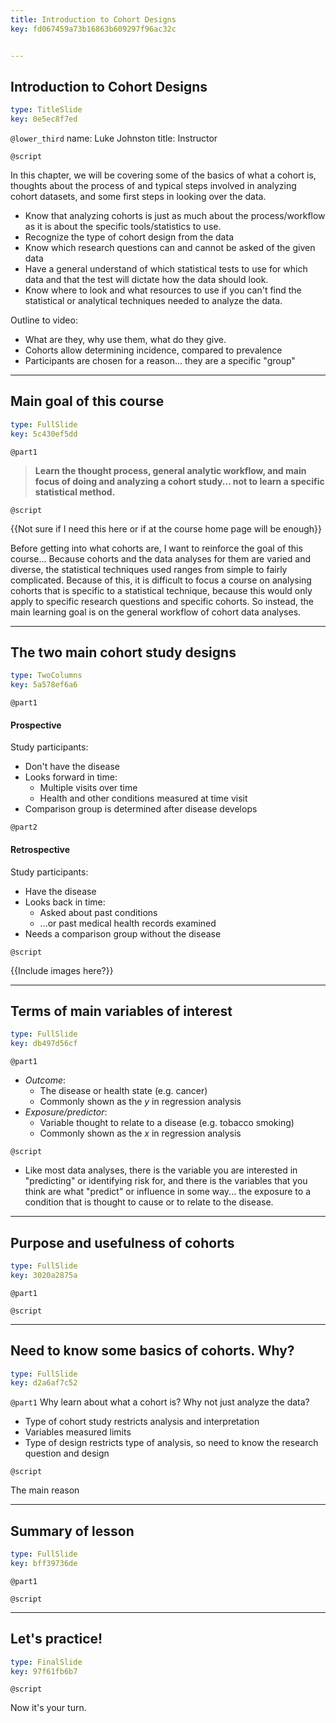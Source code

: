 ```yaml
---
title: Introduction to Cohort Designs
key: fd067459a73b16863b609297f96ac32c


---
```

## Introduction to Cohort Designs

```yaml
type: TitleSlide
key: 0e5ec8f7ed
```

`@lower_third`
name: Luke Johnston
title: Instructor

`@script`

In this chapter, we will be covering some of the basics of what a cohort is, thoughts about the process of and typical steps involved in analyzing cohort datasets, and some first steps in looking over the data.

- Know that analyzing cohorts is just as much about the process/workflow as it
is about the specific tools/statistics to use.
- Recognize the type of cohort design from the data
- Know which research questions can and cannot be asked of the given data
- Have a general understand of which statistical tests to use for which data and
that the test will dictate how the data should look.
- Know where to look and what resources to use if you can't find the statistical
or analytical techniques needed to analyze the data.

Outline to video:

- What are they, why use them, what do they give.
- Cohorts allow determining incidence, compared to prevalence
- Participants are chosen for a reason... they are a specific "group"

---
## Main goal of this course

```yaml
type: FullSlide
key: 5c430ef5dd
```

`@part1`

> **Learn the thought process, general analytic workflow, and main focus of doing and analyzing a cohort study... not to learn a specific statistical method.**

`@script`

{{Not sure if I need this here or if at the course home page will be enough}}

Before getting into what cohorts are, I want to reinforce the goal of this course... Because cohorts and the data analyses for them are varied and diverse, the statistical techniques used ranges from simple to fairly complicated. Because of this, it is difficult to focus a course on analysing cohorts that is specific to a statistical technique, because this would only apply to specific research questions and specific cohorts. So instead, the main learning goal is on the general workflow of cohort data analyses.


---
## The two main cohort study designs

```yaml
type: TwoColumns
key: 5a578ef6a6
```

`@part1`

#### Prospective

Study participants:

- Don't have the disease
- Looks forward in time:
    - Multiple visits over time
    - Health and other conditions measured at time visit
- Comparison group is determined after disease develops

`@part2`

#### Retrospective

Study participants:

- Have the disease
- Looks back in time:
    - Asked about past conditions
    - ...or past medical health records examined
- Needs a comparison group without the disease

`@script`

{{Include images here?}}

---
## Terms of main variables of interest

```yaml
type: FullSlide
key: db497d56cf
```

`@part1`

- *Outcome*: 
    - The disease or health state (e.g. cancer)
    - Commonly shown as the $y$ in regression analysis
- *Exposure/predictor*: 
    - Variable thought to relate to a disease (e.g. tobacco smoking)
    - Commonly shown as the $x$ in regression analysis

`@script`

- Like most data analyses, there is the variable you are interested in "predicting" or identifying risk for, and there is the variables that you think are what "predict" or influence in some way... the exposure to a condition that is thought to cause or to relate to the disease.



---
## Purpose and usefulness of cohorts

```yaml
type: FullSlide
key: 3020a2875a
```

`@part1`



`@script`




---
## Need to know some basics of cohorts. Why?

```yaml
type: FullSlide
key: d2a6af7c52
```

`@part1`
Why learn about what a cohort is? Why not just analyze the data?
- Type of cohort study restricts analysis and interpretation
- Variables measured limits 
- Type of design restricts type of analysis, so need to know the research
question and design

`@script`

The main reason 




---
## Summary of lesson

```yaml
type: FullSlide
key: bff39736de
```

`@part1`

`@script`

---
## Let's practice!

```yaml
type: FinalSlide
key: 97f61fb6b7
```

`@script`

Now it's your turn.

